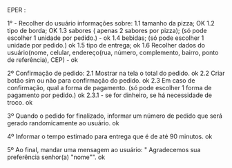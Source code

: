 EPER : 

1° - Recolher do usuário informações sobre:
    1.1 tamanho da pizza; OK
    1.2 tipo de borda;  OK
    1.3 sabores ( apenas 2 sabores por pizza); (só pode escolher 1 unidade por pedido.)  - ok
    1.4 bebidas; (só pode escolher 1 unidade por pedido.) ok
    1.5 tipo de entrega; ok
    1.6 Recolher dados do usuário(nome, celular, endereço(rua, número, complemento, bairro, ponto de referência), CEP) - ok

2º Confirmação de pedido:
    2.1 Mostrar na tela o total do pedido. ok
    2.2 Criar botão sim ou não para confirmação do pedido. ok
    2.3 Em caso de confirmação, qual a forma de pagamento. (só pode escolher 1 forma de pagamento por pedido.) ok
        2.3.1 - se for dinheiro, se há necessidade de troco. ok

3º Quando o pedido for finalizado, informar um número de pedido que será gerado randomicamente ao usuário. ok

4º Informar o tempo estimado para entrega que é de até 90 minutos. ok 

5º Ao final, mandar uma mensagem ao usuário: " Agradecemos sua preferência senhor(a) "nome"". ok
